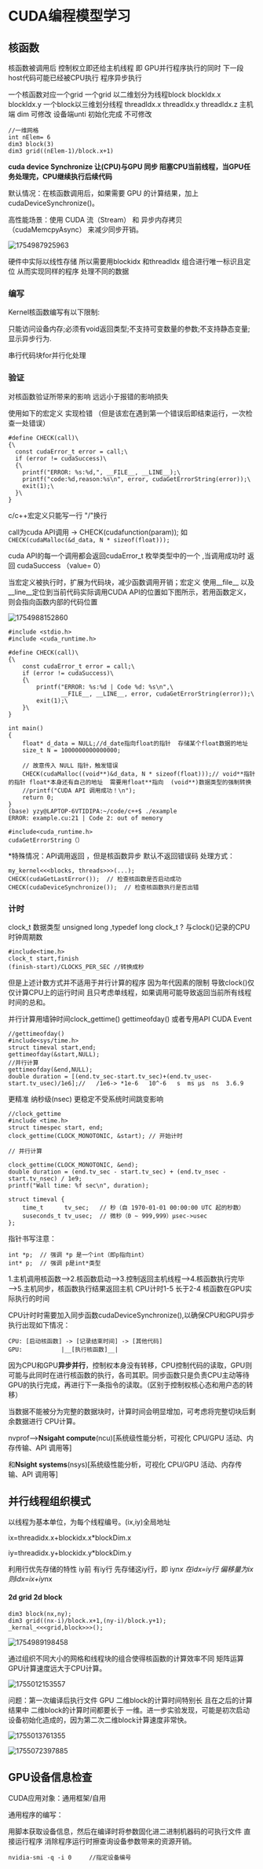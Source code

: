 # CUDA编程模型学习

## 核函数

核函数被调用后 控制权立即还给主机线程 即  GPU并行程序执行的同时  下一段host代码可能已经被CPU执行   程序异步执行

一个核函数对应一个grid
一个grid 以二维划分为线程block  blockldx.x blockldx.y
一个block以三维划分线程    threadldx.x  threadldx.y threadldx.z
主机端 dim   可修改  设备端unti  初始化完成 不可修改

```
//一维网格
int nElem= 6
dim3 block(3)
dim3 grid((nElem-1)/block.x+1)
```

**cuda  device Synchronize 让(CPU)与GPU  同步  阻塞CPU当前线程，当GPU任务处理完，CPU继续执行后续代码**

默认情况：在核函数调用后，如果需要 GPU 的计算结果，加上 cudaDeviceSynchronize()。

高性能场景：使用 CUDA 流（Stream） 和 异步内存拷贝（cudaMemcpyAsync） 来减少同步开销。

![1754987925963](image/CUDA编程模型学习/1754987925963.png)

硬件中实际以线性存储 所以需要用blockidx 和threadldx 组合进行唯一标识且定位  从而实现同样的程序  处理不同的数据

### 编写

Kernel核函数编写有以下限制:

只能访问设备内存;必须有void返回类型;不支持可变数量的参数;不支持静态变量;显示异步行为.

串行代码块for并行化处理

### 验证

对核函数验证所带来的影响 远远小于报错的影响损失

使用如下的宏定义 实现检错 （但是该宏在遇到第一个错误后即结束运行，一次检查一处错误）

```
#define CHECK(call)\
{\
  const cudaError_t error = call;\
  if (error != cudaSuccess)\
  {\
    printf("ERROR: %s:%d,", __FILE__, __LINE__);\
    printf("code:%d,reason:%s\n", error, cudaGetErrorString(error));\
    exit(1);\
  }\
}
```

c/c++宏定义只能写一行  "/"换行

call为cuda API调用 -> CHECK(cudafunction(param)); 如 `CHECK(cudaMalloc(&d_data, N * sizeof(float)));`

cuda API的每一个调用都会返回cudaError_t 枚举类型中的一个  ,当调用成功时 返回 cudaSuccess  （value= 0）

当宏定义被执行时，扩展为代码块，减少函数调用开销；宏定义 使用__file__ 以及__line__定位到当前代码实际调用CUDA API的位置如下图所示，若用函数定义，则会指向函数内部的代码位置

![1754988152860](image/CUDA编程模型学习/1754988152860.png)

```
#include <stdio.h>
#include <cuda_runtime.h>

#define CHECK(call)\
{\
    const cudaError_t error = call;\
    if (error != cudaSuccess)\
    {\
        printf("ERROR: %s:%d | Code %d: %s\n",\
               __FILE__, __LINE__, error, cudaGetErrorString(error));\
        exit(1);\
    }\
}

int main()
{
    float* d_data = NULL;//d_date指向float的指针  存储某个float数据的地址   
    size_t N = 1000000000000000;

    // 故意传入 NULL 指针，触发错误
    CHECK(cudaMalloc((void**)&d_data, N * sizeof(float)));// void**指针的指针 float*本身还有自己的地址  需要用float**指向  (void**)数据类型的强制转换
    //printf("CUDA API 调用成功！\n");
    return 0;
}
(base) yzy@LAPTOP-6VTIDIPA:~/code/c++$ ./example
ERROR: example.cu:21 | Code 2: out of memory
```

```
#include<cuda_runtime.h>
cudaGetErrorString（）
```

*特殊情况：API调用返回 ，但是核函数异步 默认不返回错误码 处理方式：

```
my_kernel<<<blocks, threads>>>(...);
CHECK(cudaGetLastError());  // 检查核函数是否启动成功
CHECK(cudaDeviceSynchronize());  // 检查核函数执行是否出错
```

### 计时

clock_t 数据类型 unsigned long ,typedef long clock_t ?  与clock()记录的CPU时钟周期数

```
#include<time.h>
clock_t start,finish
(finish-start)/CLOCKS_PER_SEC //转换成秒
```

但是上述计数方式并不适用于并行计算的程序 因为年代因素的限制 导致clock()仅仅计算CPU上的运行时间 且只考虑单线程，如果调用可能导致返回当前所有线程时间的总和。

并行计算用墙钟时间clock_gettime()   gettimeofday() 或者专用API  CUDA Event

```
//gettimeofday()
#include<sys/time.h>
struct timeval start,end;
gettimeofday(&start,NULL);
//并行计算
gettimeofday(&end,NULL);
double duration = [(end.tv_sec-start.tv_sec)+(end.tv_usec-start.tv_usec)/1e6];//   /1e6-> *1e-6   10^-6   s  ms μs  ns  3.6.9
```

更精准 纳秒级(nsec)  更稳定不受系统时间跳变影响

```
//clock_gettime
#include <time.h>
struct timespec start, end;
clock_gettime(CLOCK_MONOTONIC, &start); // 开始计时

// 并行计算

clock_gettime(CLOCK_MONOTONIC, &end);
double duration = (end.tv_sec - start.tv_sec) + (end.tv_nsec - start.tv_nsec) / 1e9;
printf("Wall time: %f sec\n", duration);
```

```
struct timeval {
    time_t      tv_sec;   // 秒（自 1970-01-01 00:00:00 UTC 起的秒数）
    suseconds_t tv_usec;  // 微秒（0 ~ 999,999）μsec->usec
};
```

指针书写注意：

```
int *p;  // 强调 *p 是一个int（即p指向int）
int* p;  // 强调 p是int*类型
```

1.主机调用核函数——>2.核函数启动——>3.控制返回主机线程——>4.核函数执行完毕——>5.主机同步，核函数执行结果返回主机
CPU计时1-5  长于2-4  核函数在GPU实际执行的时间

CPU计时时需要加入同步函数cudaDeviceSynchronize(),以确保CPU和GPU异步执行出现如下情况：

```
CPU: [启动核函数] -> [记录结束时间] -> [其他代码]
GPU:           |__[执行核函数]__|
```

因为CPU和GPU**异步并行**，控制权本身没有转移，CPU控制代码的读取，GPU则可能与此同时在进行核函数的执行，各司其职。同步函数只是负责CPU主动等待GPU的执行完成，再进行下一条指令的读取。（区别于控制权核心态和用户态的转移）

当数据不能被分为完整的数据块时，计算时间会明显增加，可考虑将完整切块后剩余数据进行 CPU计算。

nvprof——>**Nsigaht compute**(ncu)[系统级性能分析，可视化 CPU/GPU 活动、内存传输、API 调用等]

和**Nsight systems**(nsys)[系统级性能分析，可视化 CPU/GPU 活动、内存传输、API 调用等]

## 并行线程组织模式

以线程为基本单位，为每个线程编号。(ix,iy)全局地址

ix=threadidx.x+blockidx.x*blockDim.x

iy=threadidx.y+blockidx.y*blockDim.y

利用行优先存储的特性  iy前  有iy行 先存储这iy行，即 iy*nx  在idx=iy行  偏移量为ix  则idx=ix+iy*nx

#### 2d grid 2d block

```
dim3 block(nx,ny);
dim3 grid((nx-i)/block.x+1,(ny-i)/block.y+1);
_kernal_<<<grid,block>>>();
```

![1754989198458](image/CUDA编程模型学习/1754989198458.png "1d grid block   2d  gird  block 示意图")

通过组织不同大小的网格和线程块的组合使得核函数的计算效率不同  矩阵运算GPU计算速度远大于CPU计算。

![1755012153557](image/CUDA编程模型学习/1755012153557.png)

问题：第一次编译后执行文件  GPU 二维block的计算时间特别长  且在之后的计算结果中 二维block的计算时间都要长于 一维。进一步实验发现，可能是初次启动设备初始化造成的，因为第二次二维block计算速度非常快。

![1755013761355](image/CUDA编程模型学习/1755013761355.png)

![1755072397885](image/CUDA编程模型学习/1755072397885.png)

## GPU设备信息检查

CUDA应用对象：通用框架/自用

通用程序的编写：

用脚本获取设备信息，然后在编译时将参数固化进二进制机器码的可执行文件 直接运行程序 消除程序运行时擦查询设备参数带来的资源开销。

`nvidia-smi -q -i 0     //指定设备编号`
